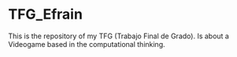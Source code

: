 # TFG_Efrain
This is the repository of my TFG (Trabajo Final de Grado). Is about a Videogame based in the computational thinking.
